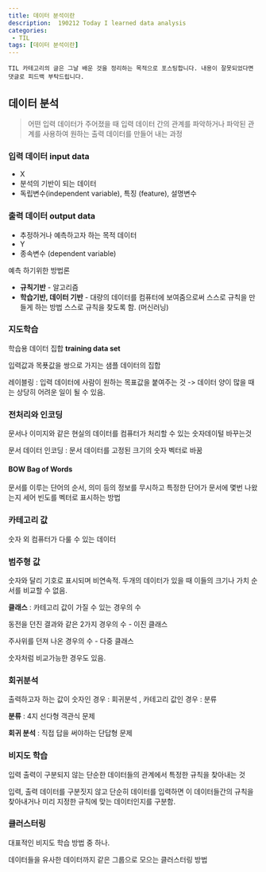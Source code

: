 ```yaml
---
title: 데이터 분석이란 
description:  190212 Today I learned data analysis
categories:
 - TIL
tags: [데이터 분석이란]
---
```


`TIL 카테고리의 글은 그날 배운 것을 정리하는 목적으로 포스팅합니다. 내용이 잘못되었다면 댓글로 피드백 부탁드립니다.`

## 데이터 분석

> 어떤 입력 데이터가 주어졌을 때 입력 데이터 간의 관계를 파악하거나 파악된 관계를 사용하여 원하는 출력 데이터를 만들어 내는 과정

### 입력 데이터 input data  

- X 
- 분석의 기반이 되는 데이터 
- 독립변수(independent variable), 특징 (feature), 설명변수  

### 출력 데이터 output data 

- 추정하거나 예측하고자 하는 목적 데이터 
- Y 
- 종속변수 (dependent variable) 

예측 하기위한 방법론 

- **규칙기반** - 알고리즘 
- **학습기반, 데이터 기반** - 대량의 데이터를 컴퓨터에 보여줌으로써 스스로 규칙을 만들게 하는 방법 스스로 규칙을 찾도록 함. (머신러닝)

### 지도학습 

학습용 데이터 집합 **training data set**  

입력값과 목푯값을 쌍으로 가지는 샘플 데이터의 집합 

레이블링 : 입력 데이터에 사람이 원하는 목표값을 붙여주는 것 -> 데이터 양이 많을 때는 상당히 어려운 일이 될 수 있음. 

### 전처리와 인코딩 

문서나 이미지와 같은 현실의 데이터를 컴퓨터가 처리할 수 있는 숫자데이털 바꾸는것 

문서 데이터 인코딩 : 문서 데이터를 고정된 크기의 숫자 벡터로 바꿈 

#### BOW Bag of Words  

문서를 이루는 단어의 순서, 의미 등의 정보를 무시하고 특정한 단어가 문서에 몇번 나왔는지 세어 빈도를 벡터로 표시하는 방법 

### 카테고리 값 

숫자 외 컴퓨터가 다룰 수 있는 데이터 

### 범주형 값 

숫자와 달리 기호로 표시되며 비연속적. 두개의 데이터가 있을 때 이들의 크기나 가치 순서를 비교할 수 없음. 

**클래스** : 카테고리 값이 가질 수 있는 경우의 수 

동전을 던진 결과와 같은 2가지 경우의 수 - 이진 클래스 

주사위를 던져 나온 경우의 수 - 다중 클래스 

숫자처럼 비교가능한 경우도 있음.  

### 회귀분석

출력하고자 하는 값이 숫자인 경우 : 회귀분석  , 카테고리 값인 경우 : 분류 

**분류** : 4지 선다형 객관식 문제 

**회귀 분석** : 직접 답을 써야하는 단답형 문제 

### 비지도 학습 

입력 출력이 구분되지 않는 단순한 데이터들의 관계에서 특정한 규칙을 찾아내는 것 

입력, 출력 데이터를 구분짓지 않고 단순히 데이터를 입력하면 이 데이터들간의 규칙을 찾아내거나 미리 지정한 규칙에 맞는 데이터인지를 구분함. 

### 클러스터링 

대표적인 비지도 학습 방법 중 하나. 

데이터들을 유사한 데이터까지 같은 그룹으로 모으는 클러스터링 방법 